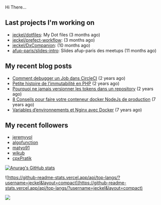 Hi There...

## Last projects I'm working on

 - [jeckel/dotfiles](https://github.com/jeckel/dotfiles): My Dot files (3 months ago)
 - [jeckel/prefect-workflow](https://github.com/jeckel/prefect-workflow):  (3 months ago)
 - [jeckel/DxCompanion](https://github.com/jeckel/DxCompanion):  (10 months ago)
 - [afup-paris/slides-intro](https://github.com/afup-paris/slides-intro): Slides afup-paris des meetups (11 months ago)

## My recent blog posts

- [Comment debugger un Job dans CircleCI](https://jeckel-lab.fr/ci-cd/2024/02/15/debugger-un-job-circleci.html) (2 years ago)
- [Petite histoire de l’immutabilité en PHP](https://jeckel-lab.fr/php/2023/10/02/histoire-immutabilite-en-php.html) (2 years ago)
- [Pourquoi ne jamais versionner les tokens dans un repository](https://jeckel-lab.fr/devops/2023/09/21/ne-pas-versionner-les-tokens-dans-git.html) (2 years ago)
- [8 Conseils pour faire votre conteneur docker NodeJs de production](https://jeckel-lab.fr/devops/2018/02/08/conteneur-nodejs-en-production.html) (7 years ago)
- [Variables d’environnements et Nginx avec Docker](https://jeckel-lab.fr/devops/2018/01/22/env-variables-nginx-docker.html) (7 years ago)

## My recent followers

- [jeremyvol](https://github.com/jeremyvol)
- [algofunction](https://github.com/algofunction)
- [matyo91](https://github.com/matyo91)
- [wikub](https://github.com/wikub)
- [cpxPratik](https://github.com/cpxPratik)


[![Anurag's GitHub stats](https://github-readme-stats.vercel.app/api?username=jeckel)](https://github.com/anuraghazra/github-readme-stats)

![https://github-readme-stats.vercel.app/api/top-langs/?username=jeckel&layout=compact](https://github-readme-stats.vercel.app/api/top-langs/?username=jeckel&layout=compact)

![](https://komarev.com/ghpvc/?username=jeckel&color=blue)
